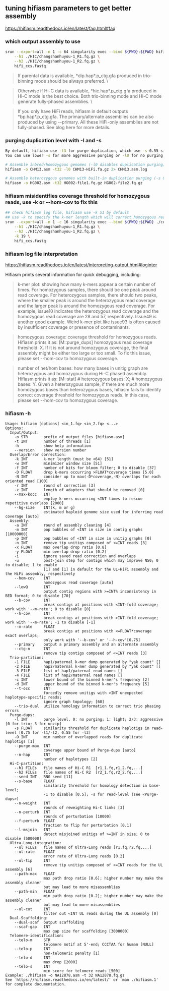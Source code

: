 ## tuning hifiasm parameters to get better assembly
https://hifiasm.readthedocs.io/en/latest/faq.html#faq

### which output assembly to use
```bash
srun --export=all -n 1 -c 64 singularity exec --bind ${PWD}:${PWD} hifiasm_latest.sif hifiasm -o huyou.asm -t 64 \
	--h1 ./HIC/changshanhuyou-1_R1.fq.gz \
	--h2 ./HIC/changshanhuyou-1_R2.fq.gz \
	hifi_ccs.fastq
```
>If parental data is available, \*dip.hap\*.p_ctg.gfa produced in trio-binning mode should be always preferred. \

>Otherwise if Hi-C data is available, \*hic.hap\*.p_ctg.gfa produced in Hi-C mode is the best choice. Both trio-binning mode and Hi-C mode generate fully-phased assemblies. \

>If you only have HiFi reads, hifiasm in default outputs \*bp.hap\*.p_ctg.gfa. The primary/alternate assemblies can be also produced by using --primary. All these HiFi-only assemblies are not fully-phased. See blog here for more details.

### purging duplication level with -l and -s
```bash
By default, hifiasm use -l3 for purge duplication, which use -s 0.55 similarity cuttoff
You can use lower -s for more aggressive purging or -l0 for no purging

# Assemble inbred/homozygous genomes (-l0 disables duplication purging)
hifiasm -o CHM13.asm -t32 -l0 CHM13-HiFi.fa.gz 2> CHM13.asm.log

# Assemble heterozygous genomes with built-in duplication purging (-s 0.55)
hifiasm -o HG002.asm -t32 HG002-file1.fq.gz HG002-file2.fq.gz
```
### hifiasm misidentifies coverage threshold for homozygous reads, use -k or --hom-cov to fix this
```bash
## check hifiasm log file, hifiasm use -k 51 by default
## use -k to specify the k-mer length which will correct homozygous read coverage, heterozygous coverage 2x homozygous coverage
srun --export=all -n 1 -c 16 singularity exec --bind ${PWD}:${PWD} ./containers/hifiasm_latest.sif hifiasm -o huyou_k19.asm -t 16 \
	--h1 ./HIC/changshanhuyou-1_R1.fq.gz \
	--h2 ./HIC/changshanhuyou-1_R2.fq.gz \
	-k 19 \
	hifi_ccs.fastq
```
### hifiasm log file interpretation
https://hifiasm.readthedocs.io/en/latest/interpreting-output.html#loginter

Hifiasm prints several information for quick debugging, including:

>k-mer plot: showing how many k-mers appear a certain number of times. For homozygous samples, there should be one peak around read coverage. For heterozygous samples, there should two peaks, where the smaller peak is around the heterozygous read coverage and the larger peak is around the homozygous read coverage. For example, issue10 indicates the heterozygous read coverage and the homozygous read coverage are 28 and 57, respectively. Issue49 is another good example. Weird k-mer plot like issue93 is often caused by insufficient coverage or presence of contaminants.

>homozygous coverage: coverage threshold for homozygous reads. Hifiasm prints it as: [M::purge_dups] homozygous read coverage threshold: X. If it is not around homozygous coverage, the final assembly might be either too large or too small. To fix this issue, please set --hom-cov to homozygous coverage.

>number of het/hom bases: how many bases in unitig graph are heterozygous and homozygous during Hi-C phased assembly. Hifiasm prints it as: [M::stat] # heterozygous bases: X; # homozygous bases: Y. Given a heterozygous sample, if there are much more homozygous bases than heterozygous bases, hifiasm fails to identify correct coverage threshold for homozygous reads. In this case, please set --hom-cov to homozygous coverage.

### hifiasm -h
```
Usage: hifiasm [options] <in_1.fq> <in_2.fq> <...>
Options:
  Input/Output:
    -o STR       prefix of output files [hifiasm.asm]
    -t INT       number of threads [1]
    -h           show help information
    --version    show version number
  Overlap/Error correction:
    -k INT       k-mer length (must be <64) [51]
    -w INT       minimizer window size [51]
    -f INT       number of bits for bloom filter; 0 to disable [37]
    -D FLOAT     drop k-mers occurring >FLOAT*coverage times [5.0]
    -N INT       consider up to max(-D*coverage,-N) overlaps for each oriented read [100]
    -r INT       round of correction [3]
    -z INT       length of adapters that should be removed [0]
    --max-kocc   INT
                 employ k-mers occurring <INT times to rescue repetitive overlaps [2000]
    --hg-size    INT(k, m or g)
                 estimated haploid genome size used for inferring read coverage [auto]
  Assembly:
    -a INT       round of assembly cleaning [4]
    -m INT       pop bubbles of <INT in size in contig graphs [10000000]
    -p INT       pop bubbles of <INT in size in unitig graphs [0]
    -n INT       remove tip unitigs composed of <=INT reads [3]
    -x FLOAT     max overlap drop ratio [0.8]
    -y FLOAT     min overlap drop ratio [0.2]
    -i           ignore saved read correction and overlaps
    -u           post-join step for contigs which may improve N50; 0 to disable; 1 to enable
                 [1] and [1] in default for the UL+HiFi assembly and the HiFi assembly, respectively
    --hom-cov    INT
                 homozygous read coverage [auto]
    --lowQ       INT
                 output contig regions with >=INT% inconsistency in BED format; 0 to disable [70]
    --b-cov      INT
                 break contigs at positions with <INT-fold coverage; work with '--m-rate'; 0 to disable [0]
    --h-cov      INT
                 break contigs at positions with >INT-fold coverage; work with '--m-rate'; -1 to disable [-1]
    --m-rate     FLOAT
                 break contigs at positions with <=FLOAT*coverage exact overlaps;
                 only work with '--b-cov' or '--h-cov'[0.75]
    --primary    output a primary assembly and an alternate assembly
    --ctg-n      INT
                 remove tip contigs composed of <=INT reads [3]
  Trio-partition:
    -1 FILE      hap1/paternal k-mer dump generated by "yak count" []
    -2 FILE      hap2/maternal k-mer dump generated by "yak count" []
    -3 FILE      list of hap1/paternal read names []
    -4 FILE      list of hap2/maternal read names []
    -c INT       lower bound of the binned k-mer's frequency [2]
    -d INT       upper bound of the binned k-mer's frequency [5]
    --t-occ      INT
                 forcedly remove unitigs with >INT unexpected haplotype-specific reads;
                 ignore graph topology; [60]
    --trio-dual  utilize homology information to correct trio phasing errors
  Purge-dups:
    -l INT       purge level. 0: no purging; 1: light; 2/3: aggressive [0 for trio; 3 for unzip]
    -s FLOAT     similarity threshold for duplicate haplotigs in read-level [0.75 for -l1/-l2, 0.55 for -l3]
    -O INT       min number of overlapped reads for duplicate haplotigs [1]
    --purge-max  INT
                 coverage upper bound of Purge-dups [auto]
    --n-hap      INT
                 number of haplotypes [2]
  Hi-C-partition:
    --h1 FILEs   file names of Hi-C R1  [r1_1.fq,r1_2.fq,...]
    --h2 FILEs   file names of Hi-C R2  [r2_1.fq,r2_2.fq,...]
    --seed INT   RNG seed [11]
    --s-base     FLOAT
                 similarity threshold for homology detection in base-level;
                 -1 to disable [0.5]; -s for read-level (see <Purge-dups>)
    --n-weight   INT
                 rounds of reweighting Hi-C links [3]
    --n-perturb  INT
                 rounds of perturbation [10000]
    --f-perturb  FLOAT
                 fraction to flip for perturbation [0.1]
    --l-msjoin   INT
                 detect misjoined unitigs of >=INT in size; 0 to disable [500000]
  Ultra-Long-integration:
    --ul FILEs   file names of Ultra-Long reads [r1.fq,r2.fq,...]
    --ul-rate    FLOAT
                 error rate of Ultra-Long reads [0.2]
    --ul-tip     INT
                 remove tip unitigs composed of <=INT reads for the UL assembly [6]
    --path-max   FLOAT
                 max path drop ratio [0.6]; higher number may make the assembly cleaner
                 but may lead to more misassemblies
    --path-min   FLOAT
                 min path drop ratio [0.2]; higher number may make the assembly cleaner
                 but may lead to more misassemblies
    --ul-cut     INT
                 filter out <INT UL reads during the UL assembly [0]
  Dual-Scaffolding:
    --dual-scaf  output scaffolding
    --scaf-gap   INT
                 max gap size for scaffolding [3000000]
  Telomere-identification:
    --telo-m     STR
                 telomere motif at 5'-end; CCCTAA for human [NULL]
    --telo-p     INT
                 non-telomeric penalty [1]
    --telo-d     INT
                 max drop [2000]
    --telo-s     INT
                 min score for telomere reads [500]
Example: ./hifiasm -o NA12878.asm -t 32 NA12878.fq.gz
See `https://hifiasm.readthedocs.io/en/latest/' or `man ./hifiasm.1' for complete documentation.
```
